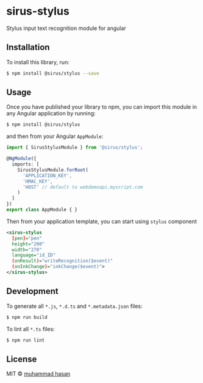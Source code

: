 # sirus-stylus

Stylus input text recognition module for angular

## Installation

To install this library, run:

```bash
$ npm install @sirus/stylus --save
```

## Usage

Once you have published your library to npm, you can import this module in any Angular application by running:

```bash
$ npm install @sirus/stylus
```

and then from your Angular `AppModule`:

```typescript
import { SirusStylusModule } from '@sirus/stylus';

@NgModule({
  imports: [
    SirusStylusModule.forRoot(
      'APPLICATION_KEY',
      'HMAC_KEY',
      'HOST' // default to webdemoapi.myscript.com
    )
  ]
})
export class AppModule { }
```

Then from your application template, you can start using `stylus` component

```xml
<sirus-stylus
  [pen]="pen" 
  height="200" 
  width="270" 
  language="id_ID" 
  (onResult)="writeRecognition($event)"
  (onInkChange)="inkChange($event)">
</sirus-stylus>
```

## Development

To generate all `*.js`, `*.d.ts` and `*.metadata.json` files:

```bash
$ npm run build
```

To lint all `*.ts` files:

```bash
$ npm run lint
```

## License

MIT © [muhammad hasan](mailto:hasan@lussa.net)
